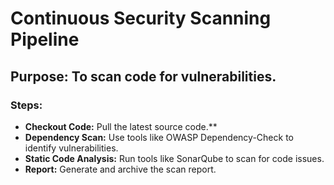# Continuous Security Scanning Pipeline
## Purpose: To scan code for vulnerabilities.
### Steps:

- **Checkout Code:** Pull the latest source code.**
- **Dependency Scan:** Use tools like OWASP Dependency-Check to identify vulnerabilities.
- **Static Code Analysis:** Run tools like SonarQube to scan for code issues.
- **Report:** Generate and archive the scan report.

